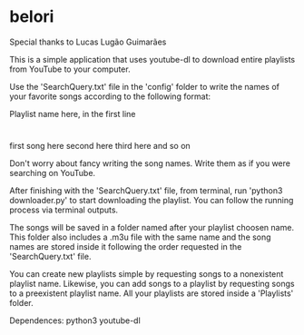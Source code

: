 # belori
Special thanks to Lucas Lugão Guimarães

This is a simple application that uses youtube-dl to download entire playlists from YouTube to your computer.

Use the 'SearchQuery.txt' file in the 'config' folder to write the names of your favorite songs according to the following format:

Playlist name here, in the first line
#
first song here
second here
third here
and so on

Don't worry about fancy writing the song names. Write them as if you were searching on YouTube.

After finishing with the 'SearchQuery.txt' file, from terminal, run 'python3 downloader.py' to start downloading the playlist. You can follow the running process via terminal outputs.

The songs will be saved in a folder named after your playlist choosen name. This folder also includes a .m3u file with the same name and the song names are stored inside it following the order requested in the 'SearchQuery.txt' file.

You can create new playlists simple by requesting songs to a nonexistent playlist name. Likewise, you can add songs to a playlist by requesting songs to a preexistent playlist name. All your playlists are stored inside a 'Playlists' folder.

Dependences:
python3
youtube-dl
